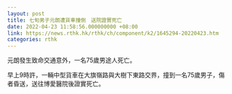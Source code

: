 ```yaml
---
layout: post
title: 七旬男子元朗遭貨車撞倒　送院證實死亡
date: 2022-04-23 11:58:56.000000000 +08:00
link: https://news.rthk.hk/rthk/ch/component/k2/1645294-20220423.htm
categories: rthk
---
```


元朗發生致命交通意外，一名75歲男途人死亡。

早上9時許，一輛中型貨車在大旗嶺路與大樹下東路交界，撞到一名75歲男子，傷者昏送，送往博愛醫院後證實死亡。
